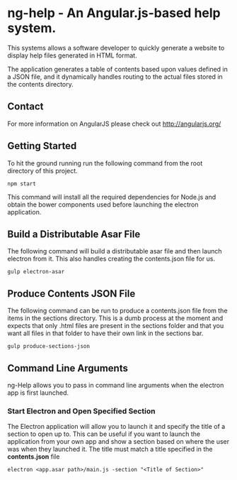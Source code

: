 # ng-help - An Angular.js-based help system.

This systems allows a software developer to quickly generate a website to display help files generated in HTML format.

The application generates a table of contents based upon values defined in a JSON file, and it dynamically handles routing to the actual files stored in the contents directory.

## Contact

For more information on AngularJS please check out http://angularjs.org/

## Getting Started

To hit the ground running run the following command from the root directory of this project.

```
npm start
```

This command will install all the required dependencies for Node.js and obtain the bower components used before launching the electron application.

## Build a Distributable Asar File

The following command will build a distributable asar file and then launch electron from it. This also handles creating the contents.json file for us.

```
gulp electron-asar
```

## Produce Contents JSON File

The following command can be run to produce a contents.json file from the items in the sections directory. This is a dumb process at the moment and expects that only .html files are present in the sections folder and that you want all files in that folder to have their own link in the sections bar.

```
gulp produce-sections-json
```

## Command Line Arguments

ng-Help allows you to pass in command line arguments when the electron app is first launched.

### Start Electron and Open Specified Section

The Electron application will allow you to launch it and specify the title of a section to open up to. This can be useful if you want to launch the application from your own app and show a section based on where the user was when they launched it. The title must match a title specified in the __contents.json__ file

```
electron <app.asar path>/main.js -section "<Title of Section>"
```
